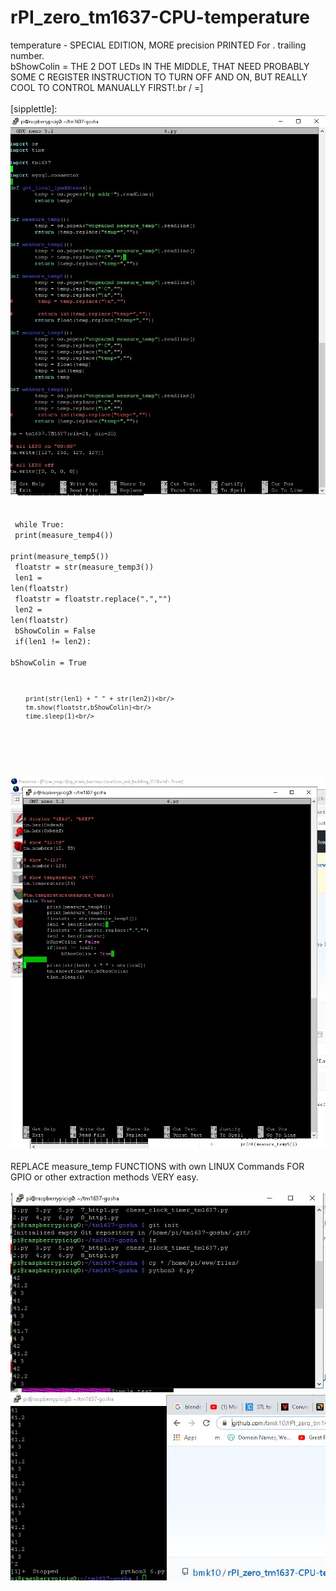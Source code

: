 # rPI_zero_tm1637-CPU-temperature
temperature - SPECIAL EDITION, MORE precision PRINTED For . trailing number. <br/>
bShowColin = THE 2 DOT LEDs IN THE MIDDLE, THAT NEED PROBABLY SOME C REGISTER INSTRUCTION TO TURN OFF AND ON, BUT REALLY COOL TO CONTROL MANUALLY FIRST!.br / =]<BR />
<br />
[sipplettle]:<br/>
  <img src="https://github.com/bmk10/rPI_zero_tm1637-CPU-temperature/blob/main/init_and_shell_bash_kernal.JPG?raw=true" />
  <br/>
  <br/>
<code><br/>
  while True:<br/>
        print(measure_temp4())<br/>
        print(measure_temp5())<br/>
        floatstr = str(measure_temp3())<br/>
        len1 = len(floatstr) <br/>
        floatstr = floatstr.replace(".","")<br/>
        len2 = len(floatstr)<br/>
        bShowColin = False<br/>
        if(len1 != len2):<br/>
             bShowColin = True <br/>
        
        print(str(len1) + " " + str(len2))<br/>
        tm.show(floatstr,bShowColin)<br/>
        time.sleep(1)<br/>
  </code><br/>
  
  <BR />
  <img src="https://github.com/bmk10/rPI_zero_tm1637-CPU-temperature/blob/main/nano.JPG?raw=true" />
  
  <br />
  <br />
 REPLACE  measure_temp FUNCTIONS with own LINUX Commands FOR GPIO or other extraction methods VERY easy.
  <br />
  <br />
<img src="https://github.com/bmk10/rPI_zero_tm1637-CPU-temperature/blob/main/command1.JPG?raw=true" />
<br />
<img src="https://github.com/bmk10/rPI_zero_tm1637-CPU-temperature/blob/main/command2.JPG?raw=true" />
